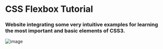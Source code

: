 # CSS Flexbox Tutorial
### Website integrating some very intuitive examples for learning the most important and basic elements of CSS3.

![image](https://user-images.githubusercontent.com/50996658/214481455-a0bc2ed1-c44d-4494-b8f4-7b071575d6bf.png)
